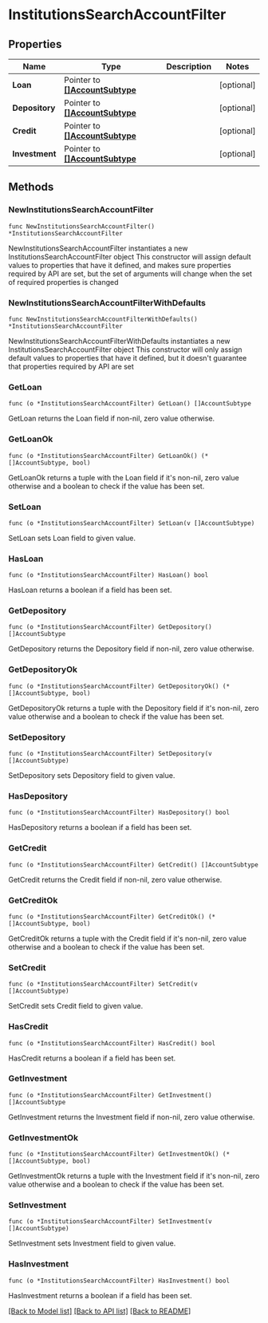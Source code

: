 # InstitutionsSearchAccountFilter

## Properties

Name | Type | Description | Notes
------------ | ------------- | ------------- | -------------
**Loan** | Pointer to [**[]AccountSubtype**](AccountSubtype.md) |  | [optional] 
**Depository** | Pointer to [**[]AccountSubtype**](AccountSubtype.md) |  | [optional] 
**Credit** | Pointer to [**[]AccountSubtype**](AccountSubtype.md) |  | [optional] 
**Investment** | Pointer to [**[]AccountSubtype**](AccountSubtype.md) |  | [optional] 

## Methods

### NewInstitutionsSearchAccountFilter

`func NewInstitutionsSearchAccountFilter() *InstitutionsSearchAccountFilter`

NewInstitutionsSearchAccountFilter instantiates a new InstitutionsSearchAccountFilter object
This constructor will assign default values to properties that have it defined,
and makes sure properties required by API are set, but the set of arguments
will change when the set of required properties is changed

### NewInstitutionsSearchAccountFilterWithDefaults

`func NewInstitutionsSearchAccountFilterWithDefaults() *InstitutionsSearchAccountFilter`

NewInstitutionsSearchAccountFilterWithDefaults instantiates a new InstitutionsSearchAccountFilter object
This constructor will only assign default values to properties that have it defined,
but it doesn't guarantee that properties required by API are set

### GetLoan

`func (o *InstitutionsSearchAccountFilter) GetLoan() []AccountSubtype`

GetLoan returns the Loan field if non-nil, zero value otherwise.

### GetLoanOk

`func (o *InstitutionsSearchAccountFilter) GetLoanOk() (*[]AccountSubtype, bool)`

GetLoanOk returns a tuple with the Loan field if it's non-nil, zero value otherwise
and a boolean to check if the value has been set.

### SetLoan

`func (o *InstitutionsSearchAccountFilter) SetLoan(v []AccountSubtype)`

SetLoan sets Loan field to given value.

### HasLoan

`func (o *InstitutionsSearchAccountFilter) HasLoan() bool`

HasLoan returns a boolean if a field has been set.

### GetDepository

`func (o *InstitutionsSearchAccountFilter) GetDepository() []AccountSubtype`

GetDepository returns the Depository field if non-nil, zero value otherwise.

### GetDepositoryOk

`func (o *InstitutionsSearchAccountFilter) GetDepositoryOk() (*[]AccountSubtype, bool)`

GetDepositoryOk returns a tuple with the Depository field if it's non-nil, zero value otherwise
and a boolean to check if the value has been set.

### SetDepository

`func (o *InstitutionsSearchAccountFilter) SetDepository(v []AccountSubtype)`

SetDepository sets Depository field to given value.

### HasDepository

`func (o *InstitutionsSearchAccountFilter) HasDepository() bool`

HasDepository returns a boolean if a field has been set.

### GetCredit

`func (o *InstitutionsSearchAccountFilter) GetCredit() []AccountSubtype`

GetCredit returns the Credit field if non-nil, zero value otherwise.

### GetCreditOk

`func (o *InstitutionsSearchAccountFilter) GetCreditOk() (*[]AccountSubtype, bool)`

GetCreditOk returns a tuple with the Credit field if it's non-nil, zero value otherwise
and a boolean to check if the value has been set.

### SetCredit

`func (o *InstitutionsSearchAccountFilter) SetCredit(v []AccountSubtype)`

SetCredit sets Credit field to given value.

### HasCredit

`func (o *InstitutionsSearchAccountFilter) HasCredit() bool`

HasCredit returns a boolean if a field has been set.

### GetInvestment

`func (o *InstitutionsSearchAccountFilter) GetInvestment() []AccountSubtype`

GetInvestment returns the Investment field if non-nil, zero value otherwise.

### GetInvestmentOk

`func (o *InstitutionsSearchAccountFilter) GetInvestmentOk() (*[]AccountSubtype, bool)`

GetInvestmentOk returns a tuple with the Investment field if it's non-nil, zero value otherwise
and a boolean to check if the value has been set.

### SetInvestment

`func (o *InstitutionsSearchAccountFilter) SetInvestment(v []AccountSubtype)`

SetInvestment sets Investment field to given value.

### HasInvestment

`func (o *InstitutionsSearchAccountFilter) HasInvestment() bool`

HasInvestment returns a boolean if a field has been set.


[[Back to Model list]](../README.md#documentation-for-models) [[Back to API list]](../README.md#documentation-for-api-endpoints) [[Back to README]](../README.md)


